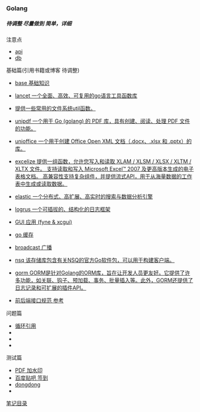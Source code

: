 ### Golang

##### 待调整 尽量做到 简单，详细

注意点

- [api](./tips/api.md)
- [db](./tips/db.md)

基础篇(引用书籍或博客 待调整)

- [base 基础知识](./base/readme.md)

- [lancet 一个全面、高效、可复用的go语言工具函数库](https://github.com/duke-git/lancet/blob/main/README_zh-CN.md)

- [提供一些常用的文件系统util函数。](https://pkg.go.dev/github.com/gookit/goutil/fsutil)

- [unipdf 一个用于 Go (golang) 的 PDF 库，具有创建、阅读、处理 PDF 文件的功能。](https://github.com/unidoc/unipdf)

- [unioffice 一个用于创建 Office Open XML 文档（.docx、.xlsx 和 .pptx）的库。](https://github.com/unidoc/unioffice)

- [excelize 提供一组函数，允许您写入和读取 XLAM / XLSM / XLSX / XLTM / XLTX 文件。 支持读取和写入 Microsoft Excel™ 2007 及更高版本生成的电子表格文档。 高兼容性支持复杂组件，并提供流式API，用于从海量数据的工作表中生成或读取数据。](https://github.com/qax-os/excelize)

- [elastic 一个分布式、高扩展、高实时的搜索与数据分析引擎](https://github.com/olivere/elastic)

- [logrus 一个可插拔的、结构化的日志框架](https://github.com/sirupsen/logrus)

- [GUI 应用 (fyne & xcgui)](./base/gui/reademe.md)

- [go 缓存](./base/go-cache/readme.md)

- [broadcast 广播](./base/broadcast/readme.md)

- [nsq 该存储库包含有关NSQ的官方Go软件包，可以用于构建客户端。](https://github.com/nsqio/go-nsq)

- [gorm GORM是针对Golang的ORM库，旨在让开发人员更友好。它提供了许多功能，如关联、钩子、预加载、事务、批量插入等。此外，GORM还提供了日志记录和可扩展的插件API。](github.com/go-gorm/gorm)

- [前后端接口规范 参考](https://github.com/olivewind/restful-api-specification)

问题篇

- [循环引用](./questionWithAnswer/circularReference/readme.md)
- []()
- []()
- []()

测试篇

- [PDF 加水印](./test/pdfWatermark/Reamde.md)
- [百度贴吧 签到](../../other/bash/baidustick.md)
- [dongdong](./test/dongdong/readme.md)
- []()

[笔记目录](../../README.md)
